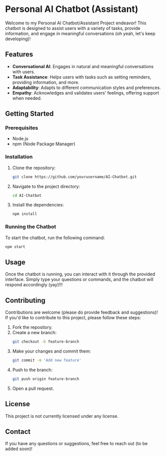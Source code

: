 # Personal AI Chatbot (Assistant) 

Welcome to my Personal AI Chatbot/Assistant Project endeavor! This chatbot is designed to assist users with a variety of tasks, provide information, and engage in meaningful conversations (oh yeah, let's keep developing)!

## Features

- **Conversational AI**: Engages in natural and meaningful conversations with users.
- **Task Assistance**: Helps users with tasks such as setting reminders, providing information, and more.
- **Adaptability**: Adapts to different communication styles and preferences.
- **Empathy**: Acknowledges and validates users' feelings, offering support when needed.

## Getting Started

### Prerequisites

- Node.js
- npm (Node Package Manager)

### Installation

1. Clone the repository:
   ```bash
   git clone https://github.com/yourusername/AI-Chatbot.git
   ```
2. Navigate to the project directory:
   ```bash
   cd AI-Chatbot
   ```
3. Install the dependencies:
   ```bash
   npm install
   ```

### Running the Chatbot

To start the chatbot, run the following command:
```bash
npm start
```

## Usage

Once the chatbot is running, you can interact with it through the provided interface. Simply type your questions or commands, and the chatbot will respond accordingly (yay)!!! 

## Contributing

Contributions are welcome (please do provide feedback and suggestions)! If you'd like to contribute to this project, please follow these steps:

1. Fork the repository.
2. Create a new branch:
   ```bash
   git checkout -b feature-branch
   ```
3. Make your changes and commit them:
   ```bash
   git commit -m 'Add new feature'
   ```
4. Push to the branch:
   ```bash
   git push origin feature-branch
   ```
5. Open a pull request.

## License

This project is not currently licensed under any license. 

## Contact

If you have any questions or suggestions, feel free to reach out (to be added soon)! 
